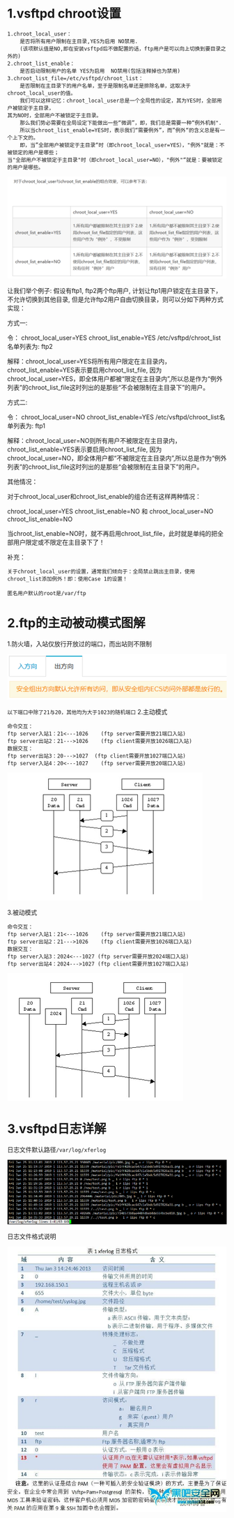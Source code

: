 # 1.vsftpd chroot设置

    1.chroot_local_user：
    	是否将所有用户限制在主目录,YES为启用 NO禁用.
    	(该项默认值是NO,即在安装vsftpd后不做配置的话，ftp用户是可以向上切换到要目录之外的)
    2.chroot_list_enable：
    	是否启动限制用户的名单 YES为启用  NO禁用(包括注释掉也为禁用)
    3.chroot_list_file=/etc/vsftpd/chroot_list：
    	是否限制在主目录下的用户名单，至于是限制名单还是排除名单，这取决于chroot_local_user的值。
    	我们可以这样记忆：chroot_local_user总是一个全局性的设定，其为YES时，全部用户被锁定于主目录，
    其为NO时，全部用户不被锁定于主目录。
    	那么我们势必需要在全局设定下能做出一些“微调”，即，我们总是需要一种“例外机制".
    	所以当chroot_list_enable=YES时，表示我们“需要例外”，而”例外“的含义总是有一个上下文的。
    	即，当”全部用户被锁定于主目录“时（即chroot_local_user=YES），"例外"就是：不被锁定的用户是哪些；
    当"全部用户不被锁定于主目录"时（即chroot_local_user=NO），"例外"“就是：要被锁定的用户是哪些。

![](./pic/vsftp_chroot.jpg)

让我们举个例子:
假设有ftp1, ftp2两个ftp用户, 计划让ftp1用户锁定在主目录下，不允许切换到其他目录, 但是允许ftp2用户自由切换目录，则可以分如下两种方式实现：

方式一:

令：
chroot_local_user=YES
chroot_list_enable=YES
/etc/vsftpd/chroot_list名单列表为:
ftp2

解释：chroot_local_user=YES将所有用户限定在主目录内，chroot_list_enable=YES表示要启用chroot_list_file, 因为chroot_local_user=YES，即全体用户都被“限定在主目录内”,所以总是作为“例外列表”的chroot_list_file这时列出的是那些“不会被限制在主目录下”的用户。

方式二:

令：
chroot_local_user=NO
chroot_list_enable=YES
/etc/vsftpd/chroot_list名单列表为:
ftp1

解释：chroot_local_user=NO则所有用户不被限定在主目录内，chroot_list_enable=YES表示要启用chroot_list_file, 因为chroot_local_user=NO，即全体用户都“不被限定在主目录内”,所以总是作为“例外列表”的chroot_list_file这时列出的是那些“会被限制在主目录下”的用户。


其他情况：


对于chroot_local_user和chroot_list_enable的组合还有这样两种情况：


chroot_local_user=YES
chroot_list_enable=NO
和
chroot_local_user=NO
chroot_list_enable=NO

当chroot_list_enable=NO时，就不再启用chroot_list_file，此时就是单纯的把全部用户限定或不限定在主目录下了！

补充：

    关于chroot_local_user的设置，通常我们倾向于：全局禁止跳出主目录，使用chroot_list添加例外！即：使用Case 1的设置！
    
    匿名用户默认的root是/var/ftp



# 2.ftp的主动被动模式图解

1.防火墙，入站仅放行开放过的端口，而出站则不限制

![](./pic/firewalld.jpg)

`以下端口中除了21与20，其他均为大于1023的随机端口`
2.主动模式

```
命令交互：
ftp server入站1：21<---1026	(ftp server需要开放21端口入站)
ftp server出站2：21--->1026	(ftp client需要开放1026端口入站)
数据交互：
ftp server出站3：20--->1027  (ftp client需要开放1027端口入站)
ftp server入站4：20<---1027	(ftp server需要开放20端口入站)
```

![](./pic/active_mode.jpg)

3.被动模式

```
命令交互：
ftp server入站1：21<---1026	(ftp server需要开放21端口入站)
ftp server出站2：21--->1026	(ftp client需要开放1026端口入站)
数据交互：
ftp server入站3：2024<---1027 (ftp server需要开放2024端口入站)
ftp server出站4：2024--->1027 (ftp client需要开放1027端口入站)
```

![](./pic/passive_model.jpg)



# 3.vsftpd日志详解

日志文件默认路径`/var/log/xferlog`

![1548407161806](./pic/log_content.jpg)

日志文件格式说明

![](./pic/ftp_log_format.jpg)